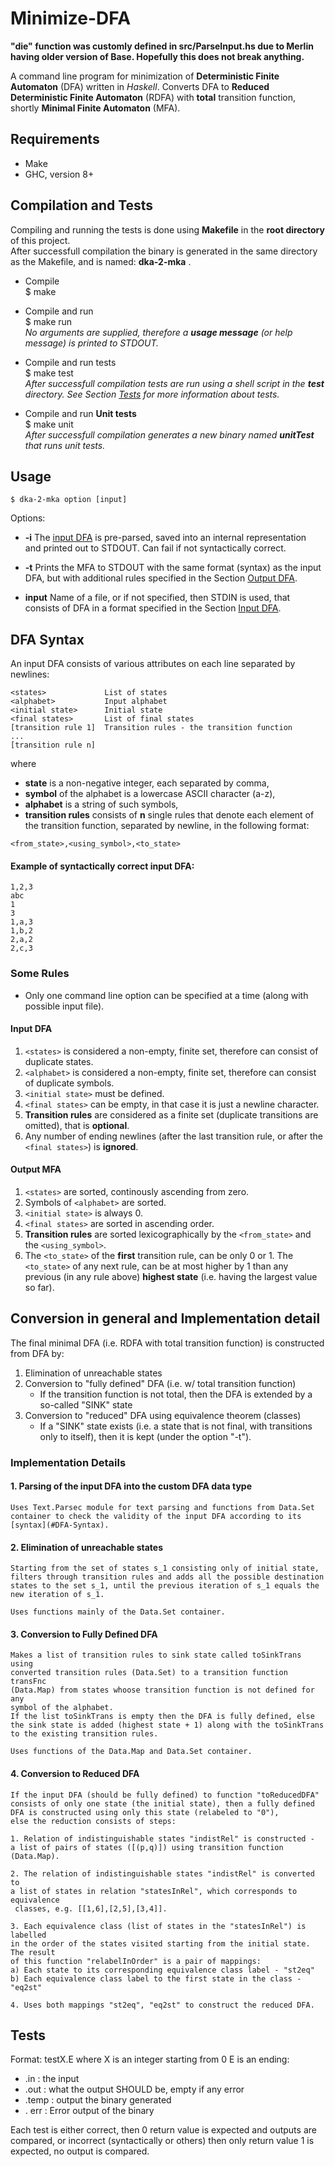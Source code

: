# Minimize-DFA

__"die" function was customly defined in src/ParseInput.hs due to Merlin having
older version of Base. Hopefully this does not break anything.__

A command line program for minimization of __Deterministic Finite Automaton__ (DFA) written in *Haskell*. Converts DFA to __Reduced Deterministic Finite Automaton__ (RDFA) with __total__ transition function, shortly __Minimal Finite Automaton__ (MFA).

## Requirements
* Make
* GHC, version 8+

## Compilation and Tests
Compiling and running the tests is done using __Makefile__ in the __root
directory__ of this project.  
After successfull compilation the binary is generated in the same directory
as the Makefile, and is named: __dka-2-mka__ .

* Compile  
$ make

* Compile and run  
$ make run  
*No arguments are supplied, therefore a __usage message__ (or help message) is*
*printed to STDOUT.*

* Compile and run tests  
$ make test  
*After successfull compilation tests are run using a shell script in the __test__ 
directory. See Section [Tests](#Tests) for more information about tests.*

* Compile and run __Unit tests__  
$ make unit  
*After successfull compilation generates a new binary named __unitTest__ that
runs unit tests.*

## Usage
```
$ dka-2-mka option [input]
```

Options:  
* __-i__  The [input DFA](#DFA-Syntax) is pre-parsed, saved into an internal 
          representation   
          and printed out to STDOUT. Can fail if not syntactically correct.
* __-t__  Prints the MFA to STDOUT with the same format (syntax) as the input DFA,
          but with additional rules specified in the Section [Output DFA](#Output-MFA).

* __input__  Name of a file, or if not specified, then STDIN is used, that consists 
             of DFA in a format specified in the Section [Input DFA](#Input-DFA). 


## DFA Syntax

An input DFA consists of various attributes on each line separated by newlines:  
```
<states>             List of states
<alphabet>           Input alphabet
<initial state>      Initial state
<final states>       List of final states
[transition rule 1]  Transition rules - the transition function
...
[transition rule n]  
```
where 
- __state__ is a non-negative integer, each separated by comma,
- __symbol__ of the alphabet is a lowercase ASCII character (a-z),
- __alphabet__ is a string of such symbols, 
- __transition rules__ consists of __n__ single rules that denote each element
                       of the transition function, separated by newline, 
                       in the following format:
```
<from_state>,<using_symbol>,<to_state>
```

#### Example of syntactically correct input DFA:
```
1,2,3  
abc  
1  
3  
1,a,3  
1,b,2  
2,a,2 
2,c,3  
```
  
### Some Rules
* Only one command line option can be specified at a time (along with possible 
  input file).

#### Input DFA
1. `<states>` is considered a non-empty, finite set, therefore can consist of  
   duplicate states.
2. `<alphabet>` is considered a non-empty, finite set, therefore can consist of
    duplicate symbols.
3. `<initial state>` must be defined.
4. `<final states>` can be empty, in that case it is just a newline character.
5. __Transition rules__ are considered as a finite set (duplicate transitions are 
    omitted), that is __optional__.
6. Any number of ending newlines (after the last transition rule, or after the 
    `<final states>`) is __ignored__.

#### Output MFA 
1. `<states>` are sorted, continously ascending from zero.
2. Symbols of `<alphabet>` are sorted.
3. `<initial state>` is always 0.
4. `<final states>` are sorted in ascending order.
5. __Transition rules__ are sorted lexicographically by the `<from_state>` and
   the `<using_symbol>`. 
6. The `<to_state>` of the __first__ transition rule, can be only 0 or 1. 
   The `<to_state>` of any next rule, can be at most higher by 1
   than any previous (in any rule above) __highest state__ (i.e. having the largest 
   value so far).

## Conversion in general and Implementation detail
The final minimal DFA (i.e. RDFA with total transition function) is constructed 
from DFA by: 

1. Elimination of unreachable states
2. Conversion to "fully defined" DFA (i.e. w/ total transition function)
    - If the transition function is not total, then the DFA is extended
      by a so-called "SINK" state
3. Conversion to "reduced" DFA using equivalence theorem (classes)
    - If a "SINK" state exists (i.e. a state that is not final, with transitions
      only to itself), then it is kept (under the option "-t").

### Implementation Details

#### 1. Parsing of the input DFA into the custom DFA data type
    Uses Text.Parsec module for text parsing and functions from Data.Set 
    container to check the validity of the input DFA according to its
    [syntax](#DFA-Syntax).

#### 2. Elimination of unreachable states
    Starting from the set of states s_1 consisting only of initial state, 
    filters through transition rules and adds all the possible destination 
    states to the set s_1, until the previous iteration of s_1 equals the 
    new iteration of s_1.  
  
    Uses functions mainly of the Data.Set container.

#### 3. Conversion to Fully Defined DFA
    Makes a list of transition rules to sink state called toSinkTrans using
    converted transition rules (Data.Set) to a transition function transFnc
    (Data.Map) from states whoose transition function is not defined for any
    symbol of the alphabet.   
    If the list toSinkTrans is empty then the DFA is fully defined, else
    the sink state is added (highest state + 1) along with the toSinkTrans
    to the existing transition rules.

    Uses functions of the Data.Map and Data.Set container.

#### 4. Conversion to Reduced DFA
    If the input DFA (should be fully defined) to function "toReducedDFA" 
    consists of only one state (the initial state), then a fully defined
    DFA is constructed using only this state (relabeled to "0"),  
    else the reduction consists of steps:  

    1. Relation of indistinguishable states "indistRel" is constructed -
    a list of pairs of states ([(p,q)]) using transition function (Data.Map).

    2. The relation of indistinguishable states "indistRel" is converted to
    a list of states in relation "statesInRel", which corresponds to equivalence
     classes, e.g. [[1,6],[2,5],[3,4]].

    3. Each equivalence class (list of states in the "statesInRel") is labelled
    in the order of the states visited starting from the initial state. The result
    of this function "relabelInOrder" is a pair of mappings:
    a) Each state to its corresponding equivalence class label - "st2eq"
    b) Each equivalence class label to the first state in the class - "eq2st"

    4. Uses both mappings "st2eq", "eq2st" to construct the reduced DFA.

## Tests
Format: testX.E
where X is an integer starting from 0
E is an ending:
* .in : the input
* .out : what the output SHOULD be, empty if any error
* .temp : output the binary generated
* . err : Error output of the binary

Each test is either correct, then 0 return value is expected and outputs are 
compared, or incorrect (syntactically or others) then only return value 1 is
expected, no output is compared.
